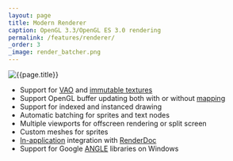 ```yaml
---
layout: page
title: Modern Renderer
caption: OpenGL 3.3/OpenGL ES 3.0 rendering
permalink: /features/renderer/
_order: 3
_image: render_batcher.png
---
```


![{{page.title}}](/img/features/{{page._image}})

- Support for [VAO](https://www.khronos.org/opengl/wiki/Vertex_Specification#Vertex_Array_Object) and [immutable textures](https://www.khronos.org/opengl/wiki/Texture_Storage#Immutable_storage)
- Support OpenGL buffer updating both with or without [mapping](https://www.khronos.org/opengl/wiki/Buffer_Object#Mapping)
- Support for indexed and instanced drawing
- Automatic batching for sprites and text nodes
- Multiple viewports for offscreen rendering or split screen
- Custom meshes for sprites
- [In-application](https://renderdoc.org/docs/in_application_api.html) integration with [RenderDoc](https://renderdoc.org/)
- Support for Google [ANGLE](http://angleproject.org) libraries on Windows
